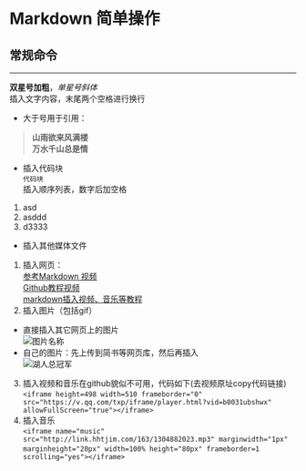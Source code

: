 # Markdown 简单操作 #
## 常规命令 ##  
***  
**双星号加粗**，*单星号斜体*  
插入文字内容，末尾两个空格进行换行  

-  大于号用于引用：  
> **山雨欲来风满楼**  
> **万水千山总是情**  
-  插入代码块  
`代码块`  
插入顺序列表，数字后加空格  
1. asd
2. asddd
3. d3333
-  插入其他媒体文件  
1. 插入网页：  
[参考Markdown 视频](https://www.bilibili.com/video/av35579542?from=search&seid=2121531955595649250)  
[Github教程视频](https://www.bilibili.com/video/av10475153?from=search&seid=9133704002082778461)  
[markdown插入视频、音乐等教程](https://blog.csdn.net/u010953692/article/details/79075884#1markdown__2)  
2. 插入图片（包括gif）
-  直接插入其它网页上的图片  
![图片名称](https://i0.hdslb.com/bfs/sycp/creative_img/201907/4861b83165789d39935a09a8f26a476e.jpg)  
-  自己的图片：先上传到简书等网页库，然后再插入  
![湖人总冠军](https://upload-images.jianshu.io/upload_images/18891803-0754e96a66309bf1.gif?imageMogr2/auto-orient/strip)  
3. 插入视频和音乐在github貌似不可用，代码如下(去视频原址copy代码链接)    
`<iframe height=498 width=510 frameborder="0" src="https://v.qq.com/txp/iframe/player.html?vid=b0031ubshwx" allowFullScreen="true"></iframe>`   
4. 插入音乐  
`<iframe name="music" src="http://link.hhtjim.com/163/1304882023.mp3" marginwidth="1px" marginheight="20px" width=100% height="80px" frameborder=1 　scrolling="yes"></iframe>`
